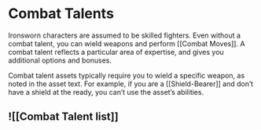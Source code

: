 # Combat Talents
Ironsworn characters are assumed to be skilled fighters. Even without a combat talent, you can wield weapons and perform [[Combat Moves]]. A combat talent reflects a particular area of expertise, and gives you additional options and bonuses.

Combat talent assets typically require you to wield a specific weapon, as noted in the asset text. For example, if you are a [[Shield-Bearer]] and don’t have a shield at the ready, you can’t use the asset’s abilities. 

## ![[Combat Talent list]]
